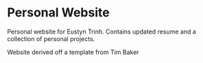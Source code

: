 # Personal Website

Personal website for Eustyn Trinh. Contains updated resume and a collection of personal projects. 

Website derived off a template from Tim Baker
